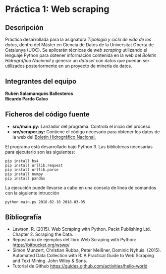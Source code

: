 # Práctica 1: Web scraping

## Descripción

Práctica desarrollada para la asignatura _Tipología y ciclo de vida de los datos_, dentro del Máster en Ciencia de Datos de la Universitat Oberta de Catalunya (UOC). Se aplicarán técnicas de _web scraping_ utilizando el lenguaje  Python para obtener información contenida en la web del _Boletín Hidrográfico Nacional_ y generar un _dataset_ con datos que puedan ser utilizados posteriormente en un proyecto de minería de datos.

## Integrantes del equipo

**Rubén Salamanqués Ballesteros**<br />
**Ricardo Pardo Calvo**

## Ficheros del código fuente

 - **src/main.py:** Lanzador del programa. Controla el inicio del proceso.
 - **src/scraper.py:** Contiene el código necesario para obtener los datos de la web del [Boletín Hidrográfico Nacional.](http://eportal.mapama.gob.es/BoleHWeb/)
 
 El programa está desarrollado bajo Python 3. Las bibliotecas necesarias para ejecutarlo son las siguientes:
 
 ```
 pip install bs4
 pip install urllib.request
 pip install urllib.parse
 pip install numpy
 pip install pandas
 ``` 
 
 La ejecución puede llevarse a cabo en una consola de línea de comandos con la siguiente intrucción
 ```
 python main.py 2018-02-18 2018-03-05
 ```
 

## Bibliografía

- Lawson, R. (2015). Web Scraping with Python. Packt Publishing Ltd. Chapter 2. Scraping the Data.
- Repositorio de ejemplos del libro Web Scraping with Python: https://bitbucket.org/wswp/
- Simon Munzert, Christian Rubba, Peter Meißner, Dominic Nyhuis. (2015). Automated Data Collection with R: A Practical Guide to Web Scraping and Text Mining. John Wiley & Sons.
- Tutorial de Github https://guides.github.com/activities/hello-world


